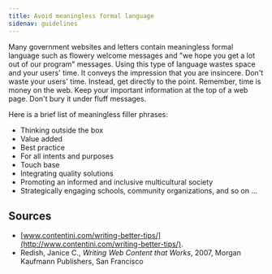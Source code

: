 ```yaml
---
title: Avoid meaningless formal language
sidenav: guidelines
---
```


Many government websites and letters contain meaningless formal language such as flowery welcome messages and "we hope you get a lot out of our program" messages. Using this type of language wastes space and your users' time. It conveys the impression that you are insincere. Don't waste your users' time. Instead, get directly to the point. Remember, time is money on the web. Keep your important information at the top of a web page. Don't bury it under fluff messages.

Here is a brief list of meaningless filler phrases:

- Thinking outside the box
- Value added
- Best practice
- For all intents and purposes
- Touch base
- Integrating quality solutions
- Promoting an informed and inclusive multicultural society
- Strategically engaging schools, community organizations, and so on ...

## Sources

- [www.contentini.com/writing-better-tips/](http://www.contentini.com/writing-better-tips/).
- Redish, Janice C., _Writing Web Content that Works_, 2007, Morgan Kaufmann Publishers, San Francisco
